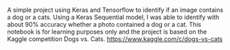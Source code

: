 A simple project using Keras and Tensorflow to identify if an image contains a dog or a cats. Using a Keras Sequential model, I was able to identify with about 90% accuracy whether a photo contained a dog or a cat. This notebook is for learning purposes only and the project is based on the Kaggle competition Dogs vs. Cats. https://www.kaggle.com/c/dogs-vs-cats
